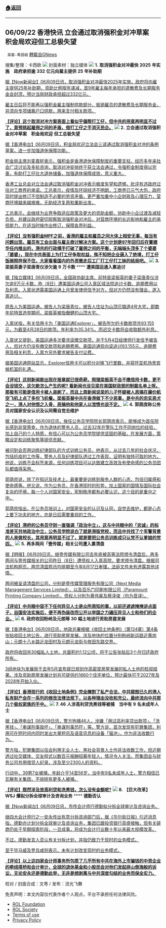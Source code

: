 ###  [:house:返回](README.md)
---


## 06/09/22 香港快讯 立会通过取消强积金对冲草案　积金局欢迎但工总极失望
` 英喜-粵語組` [轉載自GNews](https://gnews.org/zh-hans/2694770/)

搜集/整理：卡西欧
 ![](https://assets.gnews.org/wp-content/uploads/2022/06/0609fenmian_1654793326.jpg) 
封面素材：独立媒体
 ![](https://assets.gnews.org/wp-content/uploads/2022/06/2022-06-09-1_1654793483.png) 
**1.** **取消强积金对冲最快** **2025** **年实施　政府承担逾** **332** **亿元向雇主提供** **25** **年补助期**
 
[据【Now新闻台】06月09日讯，取消强积金对冲最快2025年实施，政府将向雇主提供25年补助期，资助比例按年递减，首9年雇主每年承担的遣散费及长期服务金会封顶，预计当局财政承担超过332亿元。](https://news.now.com/home/local/player?newsId=478881)
 
[雇主日后将不能再以强积金雇主强制供款部分，抵销雇员的遣散费及长期服务金，并须向专项储蓄户口供款，用来支付相关款项。](https://news.now.com/home/local/player?newsId=478881)
 
**[【评论】这个取消对冲方案表面上看似乎偏帮打工仔，但中共的用意再明显不过了，意预挑起雇佣之间的矛盾，借打工仔之手消灭民企。](https://news.now.com/home/local/player?newsId=478881)**
 ![](https://assets.gnews.org/wp-content/uploads/2022/06/2022-06-09-2_1654793489.png) 
**2.** **立会通过取消强积金对冲草案　积金局欢迎** **但工总极失望**
 
[据【香港电台】06月09日讯，积金局欢迎立法会三读通过取消强积金对冲的条例草案，进一步加强退休保障功能。](https://news.rthk.hk/rthk/ch/component/k2/1652307-20220609.htm)
 
[积金局主席刘麦嘉轩表示，强积金是香港退休保障制度的重要支柱，经历多年来社会广泛讨论及多轮咨询，取消对冲安排终于获立法会通过，令强积金制度得以完善，有助打工仔壮大退休储备，加强退休保障成效，意义重大。](https://news.rthk.hk/rthk/ch/component/k2/1652307-20220609.htm)
 
[香港工业总会对立法会通过取消强积金对冲表示极度失望和遗憾，批评有违政府过往对工商界的承诺。工总表示，疫情及环球经济不明朗，工商界已元气大伤，政府现时提出修订不但制造不必要的劳资矛盾，更严重加重中小企财政及心理压力，营商环境越来越艰难，无助经济复原和重新出发。](https://news.rthk.hk/rthk/ch/component/k2/1652307-20220609.htm)
 
[工总表示，会继续为业界争取适应政策及更大的资助金额，协助中小企过渡及减轻负担，并建议政府密切观察取消强积金对冲后，对营商环境的长远影响和雇主的承担能力，在适当时候作出修订，保障各界利益。](https://news.rthk.hk/rthk/ch/component/k2/1652307-20220609.htm)
 
**[【评论】没有强积金MPF之前，香港的雇主和雇员之间大体上相安无事，每当有问题出现，雇员有工会出面与雇主商讨解决方案。这个计划是97年回归后在董建华任内推出的，港共的行政横手打破了雇佣之间的平衡，无端端头顶多了个婆婆「婆婆」，现在中共表面上为打工仔争取权益，殊不知把企业逼入了绝境，打工仔饭碗照样保不住，大家看看国内的外资撤走后工厂打工仔打工妹的结局吧。](https://news.rthk.hk/rthk/ch/component/k2/1652307-20220609.htm)**
 ![](https://assets.gnews.org/wp-content/uploads/2022/06/2022-06-09-3_1654793495.png) 
**3.** **梁振英妻子梁唐青仪涉欠逾** **9** **万卡数** **** **遭美国运通入禀追讨**
 
[据【独立媒体】06月09日讯，全国政协副主席、前特首梁振英的妻子梁唐青仪涉欠逾9万元卡数，昨（8日）遭美国运通公司入禀区域法院追讨卡数、逾期费用以及利息。入禀状透露美国运通上月曾发律师信予对方，但对方仍然没有理会，遂入禀追讨。](https://www.inmediahk.net/node/政經/梁振英妻子梁唐青儀涉欠逾9萬卡數-遭美國運通入稟追討)
 
[原告人为美国运通，被告人为梁唐青仪，被告人住址为山顶贝璐道4号大宅，即数年前特首选举期间，梁振英被指僭健的山顶大宅。](https://www.inmediahk.net/node/政經/梁振英妻子梁唐青儀涉欠逾9萬卡數-遭美國運通入稟追討)
 
[入禀状指，有关信用卡为「美国运通Explorer」，被告所欠的卡数款项共93,155元，为截至4月28日的款项。年利率为35.34%。而迟交卡数将会收取额外利息。](https://www.inmediahk.net/node/政經/梁振英妻子梁唐青儀涉欠逾9萬卡數-遭美國運通入稟追討)
 
[入禀状又提到，美国运通多次要求梁缴交款项，并于5月4日经律师行发信予被告人，但对方仍没有缴交款项和逾期费用。美国运通现向梁追讨93,155元、逾期费用及相关利息，入禀方另外要求被告支付讼费。](https://www.inmediahk.net/node/政經/梁振英妻子梁唐青儀涉欠逾9萬卡數-遭美國運通入稟追討)
 
[据美国运通网站显示，Explorer信用卡可以积分对换飞行里数，并获环亚机场贵宾候机室的礼遇。](https://www.inmediahk.net/node/政經/梁振英妻子梁唐青儀涉欠逾9萬卡數-遭美國運通入稟追討)
 
**[【评论】这则新闻能出现在报章就已很奇葩，照理梁振英不会不缴信用卡数，更不会没钱交，这欠款怎么产生的呢? 看新闻也没见梁在美国财政部的制裁名单上呀。那极有可能是信用卡被人盗刷了，而且上周新闻说梁的儿子怀疑被人恶搞在廉价航空飞机上点了多份飞机餐。梁振英替中共在香港做下不少恶事，是中共的忠实恶犬之一，港人对他恨之入骨，恶搞他和他家人以泄愤也说不定。](https://www.inmediahk.net/node/政經/梁振英妻子梁唐青儀涉欠逾9萬卡數-遭美國運通入稟追討)**
 ![](https://assets.gnews.org/wp-content/uploads/2022/06/2022-06-09-4_1654793499.png) 
**4.** **郭荫庶称公务员对国家安全认识及认同需自觉去维护**
 
[据【香港电台】06月09日讯，候任公务员学院院长郭荫庶表示，能够成为首任院长感到非常荣幸，作为退休的警务人员，过去32年在警队工作不同岗位的经验，加上自己的个人特质，有信心可以为公务员学院提供坚固的基础，在发展方面，策略设定和训练聚焦等提供贡献。](https://news.rthk.hk/rthk/ch/component/k2/1652336-20220609.htm)
 
[被问到会否用训练纪律部队的方式训练公务员，他表示，从过去几年的社会状况，包括抗疫的工作等，警务人员及纪律部队透过工作表现，证明有独特可取的地方。他说，训练不会标签来源，任何训练项目可以达致建立高效及有使命感的公务员团队都值得采用。](https://news.rthk.hk/rthk/ch/component/k2/1652336-20220609.htm)
 
[郭荫庶说，除了在知识及技术上，最重要是训练到服务人群的心态，包括归属感和使命感等。他又说，作为公务员，在香港现时的形势，加上国家的国情及国际社会复杂的环境，每一个人对国家安全，宪制秩序都有必要认识，这个目的是重中之中。](https://news.rthk.hk/rthk/ch/component/k2/1652336-20220609.htm)
 
[郭荫庶指出，在公务员培训上，对国家安全的认识及认同，自觉去维护，都是心态上要下功夫的地方，亦是日后需要重视的工作。](https://news.rthk.hk/rthk/ch/component/k2/1652336-20220609.htm)
 
**[【评论】港府的公务员守则一直强调「政治中立」，这与中共眼中的「忠诚」的标准差天共地政治中立，公务员学院说白了就是港版党校，而且中共找了个军警背景的人来做校长，其用意再明显不过了，就是要把公务员训练成只认党不认爹娘的党奴。](https://news.rthk.hk/rthk/ch/component/k2/1652336-20220609.htm)**
 ![](https://assets.gnews.org/wp-content/uploads/2022/06/2022-06-09-5_1654793504.png) 
**5.** **再多两间「壹传媒」相关公司遭入禀清盘**
 
[据【明报】06月09日讯，继壹传媒有限公司去年底被高等法院颁令清盘后，再多两间与壹传媒相关的公司昨日（8日）遭债权人入禀高院，要求颁令清盘。根据司法机构网页，两宗清盘聆讯均排期至今年8月17日审理，法庭文件未有透露其他详情。](https://news.mingpao.com/ins/港聞/article/20220609/s00001/1654746832646/再多兩間壹傳媒相關公司遭入稟清盤)
 
[两间被呈请清盘的公司，分别是壹传媒管理服务有限公司（Next Media Management Services Limited），以及百乐门印刷有限公司（Paramount Printing Company Limited）。债权人分别为黄伟豪及蔡泽俊（均为音译）。](https://news.mingpao.com/ins/港聞/article/20220609/s00001/1654746832646/再多兩間壹傳媒相關公司遭入稟清盤)
 
**[【评论】中共眼中容不下任何异见人士是众所周知的事，以前还遮遮掩掩讲点面子，自国安法实施后，便不再伪装改而公开以举国之力碾压异见人士和他们的企业。](https://news.mingpao.com/ins/港聞/article/20220609/s00001/1654746832646/再多兩間壹傳媒相關公司遭入稟清盤)**
 ![](https://assets.gnews.org/wp-content/uploads/2022/06/2022-06-09-6_1654793510.png) 
**6.** **政府收回粉岭及元朗等** **30** **幅土地进行资助房屋发展**
 
[据【香港电台】06月09日讯，地政总署根据《收回土地条例》（第124章）第4条张贴收回土地公告，进行资助房屋发展。涉及地块的位置分别粉岭新运路近黄岗山；元朗十八乡路近龙田村及元朗元龙街与攸田东路交界。](https://news.rthk.hk/rthk/ch/component/k2/1652284-20220609.htm)
 
[政府将收回共30幅私人土地，总面积约1.12公顷，将于公告张贴后3个月归还政府所有。](https://news.rthk.hk/rthk/ch/component/k2/1652284-20220609.htm)
 
[3组地块为发展局于去年5月宣布就已规划作高密度房屋发展的私人土地的检视结果。涉及资助房屋发展计划共可提供约1660个住宅单位，预计最快可于2027年及2028年开始入伙。](https://news.rthk.hk/rthk/ch/component/k2/1652284-20220609.htm)
 
**[【评论】香港现行的《收回土地条例》完全腌割了私产合法，中共窥觊已久的港人私有财产会在一系列的修改法律法规下，以各种理由没收和充公，最终流向中共那几个极权家族的手中。](https://news.rthk.hk/rthk/ch/component/k2/1652284-20220609.htm)**
 ![](https://assets.gnews.org/wp-content/uploads/2022/06/2022-06-09-7_1654793516.png) 
**7. 46** **人涉高利贷洗黑钱等被捕　当中有** **9** **名未成年人士**
 
[据【香港电台】06月09日讯，警方拘捕46人，涉嫌「用过高利率贷出款项」、「洗黑钱」、「串谋刑事毁坏」、「串谋刑事恐吓」等。警方说，首次发现有犯罪集团，利用可在短时间内同时发出大量短讯及语音讯息的设备「猫池」，作为非法收数行为。](https://news.rthk.hk/rthk/ch/component/k2/1652327-20220609.htm)
 
[警方指，犯罪集团以往会利用无业人士、黑社会背景人士作非法收数工作，但近期透过社交媒体、交友程式以数百元报酬招募年轻人，情况令人关注。而集团会与财务公司共用借贷人纪录，涉及至少2300人的资料。](https://news.rthk.hk/rthk/ch/component/k2/1652327-20220609.htm)
 
[行动中，39男7女被捕，年龄介乎14至56岁，当中有9名未成年人士，警方相信已瓦解有关集团，不排除有更多人被捕。](https://news.rthk.hk/rthk/ch/component/k2/1652327-20220609.htm)
 
**[【评论】既然涉及放高利贷和洗黑钱，怎么没有金额呢?](https://news.rthk.hk/rthk/ch/component/k2/1652327-20220609.htm)**
 ![](https://assets.gnews.org/wp-content/uploads/2022/06/2022-06-09-8_1654793520.png) 
**8.** **【巨大改革】** **WSJ** **爆拟分拆全球审计及咨询业务** **** **德勤否认**
 
[据【Now新闻台】06月09日讯，市传会计师行德勤拟分拆全球审计及咨询业务。](https://news.now.com/home/finance/player?newsId=478876)
 
[继四大会计师行之一安永传出有意分拆咨询部门后，据《华尔街日报》引述消息指，德勤亦计划分拆全球审计及咨询业务，集团已跟投资银行高盛接触，但有关磋商仍处于早期探索阶段，一旦成事，将成为会计行业数十年以来最大规模改革。](https://news.now.com/home/finance/player?newsId=478876)
 
[不过，德勤发言人否认有关分拆计划，并指仍致力于现时的业务模式。](https://news.now.com/home/finance/player?newsId=478876)
 
[至于毕马威及罗兵咸则表示，未有计划改变现时的业务模式。](https://news.now.com/home/finance/player?newsId=478876)
 
**[【评论】以上这四家会计师事务所包揽了几乎所有中共在海外上市骗钱的中资企业的牵线搭桥和会计审计，全球的退休基金和小股民会对他们发起排山倒海般的诉讼，无论安永还是德勤此举，无非是想剥离与中共深度勾结的业务而保全实力。](https://news.now.com/home/finance/player?newsId=478876)**
 
校对 / 封面合成：文粤 / 发布：流光飞舞

免责声明：本文内容仅代表作者个人观点，平台不承担任何法律风险。
  
- [ROL Foundation](https://rolfoundation.org/)
- [ROL Society](https://rolsociety.org/)
- [Terms of use](https://gnews.org/terms-of-use-3/)
- [Privacy Policy](https://gnews.org/privacy-policy/)
